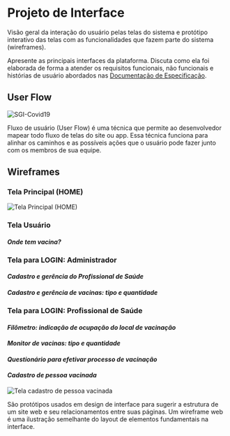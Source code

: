 
# Projeto de Interface

Visão geral da interação do usuário pelas telas do sistema e protótipo interativo das telas com as funcionalidades que fazem parte do sistema (wireframes).

 Apresente as principais interfaces da plataforma. Discuta como ela foi elaborada de forma a atender os requisitos funcionais, não funcionais e histórias de usuário abordados nas <a href="2-Especificação do Projeto.md"> Documentação de Especificação</a>.

## User Flow

![SGI-Covid19](https://user-images.githubusercontent.com/89739877/135291952-d942e8f1-df04-41cb-a6bc-de079ca49f30.jpg)

Fluxo de usuário (User Flow) é uma técnica que permite ao desenvolvedor mapear todo fluxo de telas do site ou app. Essa técnica funciona para alinhar os caminhos e as possíveis ações que o usuário pode fazer junto com os membros de sua equipe.

## Wireframes

### Tela Principal (HOME)

![Tela Principal (HOME)](https://user-images.githubusercontent.com/89739877/135296913-a6e16239-60c9-4415-b59b-8759ebddb878.jpg)

### Tela Usuário

 #### *Onde tem vacina?*

### Tela para LOGIN: Administrador
 
 #### *Cadastro e gerência do Profissional de Saúde*
 
 #### *Cadastro e gerência de vacinas: tipo e quantidade*
 
### Tela para LOGIN: Profissional de Saúde

 #### *Filômetro: indicação de ocupação do local de vacinação*
 
 #### *Monitor de vacinas: tipo e quantidade*
 
 #### *Questionário para efetivar processo de vacinação*

 #### *Cadastro de pessoa vacinada*
 
 ![Tela cadastro de pessoa vacinada](https://user-images.githubusercontent.com/89739877/135299294-f1c8df72-bc3b-44b5-b27e-ac9ec427eae3.jpg)

São protótipos usados em design de interface para sugerir a estrutura de um site web e seu relacionamentos entre suas páginas. Um wireframe web é uma ilustração semelhante do layout de elementos fundamentais na interface.
 
